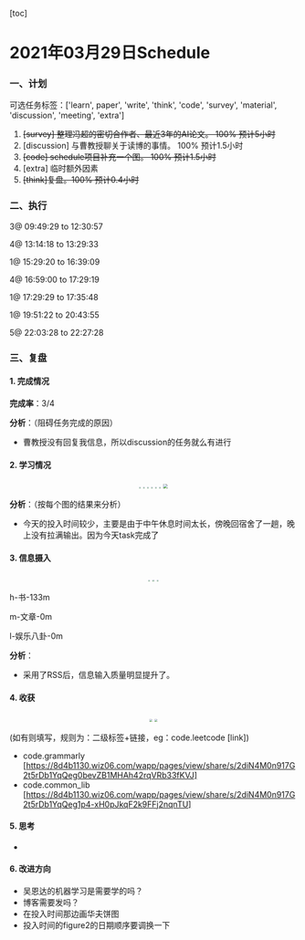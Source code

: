 [toc]

# 2021年03月29日Schedule

### 一、计划

可选任务标签：['learn', paper', 'write', 'think', 'code', 'survey', 'material', 'discussion', 'meeting', 'extra']

1. ~~[survey] 整理冯超的密切合作者、最近3年的AI论文。 100% 预计5小时~~
2. [discussion] 与曹教授聊关于读博的事情。 100% 预计1.5小时
3. ~~[code] schedule项目补充一个图。 100% 预计1.5小时~~
4. [extra] 临时额外因素
5. ~~[think]复盘。100% 预计0.4小时~~

### 二、执行

3@ 09:49:29 to 12:30:57

4@ 13:14:18 to 13:29:33

1@ 15:29:20 to 16:39:09

4@ 16:59:00 to 17:29:19

1@ 17:29:29 to 17:35:48

1@ 19:51:22 to 20:43:55

5@ 22:03:28 to 22:27:28

### 三、复盘

#### 1. 完成情况

**完成率**：3/4

**分析**：（阻碍任务完成的原因）

- 曹教授没有回复我信息，所以discussion的任务就么有进行

#### 2. 学习情况
<center class='half'>
<img src='C:\Users\Admistr\Desktop\TimeManagement\src\output\figure\20210329\activate\Figure1-activate-bar-20210329_20210329.png' style='zoom:20%;' />
<img src='C:\Users\Admistr\Desktop\TimeManagement\src\output\figure\20210329\activate\Figure2-activate-brokenbarh-20210323_20210329.png' style='zoom:20%;' />
<img src='C:\Users\Admistr\Desktop\TimeManagement\src\output\figure\20210329\activate\Figure3-activate-waterfall-20210323_20210329.png' style='zoom:20%;' />
<img src='C:\Users\Admistr\Desktop\TimeManagement\src\output\figure\20210329\activate\Figure4-activate-bar-20210228_20210329.png' style='zoom:20%;' />
<img src='C:\Users\Admistr\Desktop\TimeManagement\src\output\figure\20210329\activate\Figure5-investment-pie-20210228_20210329.png' style='zoom:20%;' />
<img src='C:\Users\Admistr\Desktop\TimeManagement\src\output\figure\20210329\activate\Figure6-activate-predict-bar-20210329_20210329.png' style='zoom:20%;' />
<img src='C:\Users\Admistr\Desktop\TimeManagement\src\output\figure\20210329\activate\Figure7-activate-calendar-20200330_20210329.png' style='zoom:50%;' />
</center>

**分析**：（按每个图的结果来分析）

- 今天的投入时间较少，主要是由于中午休息时间太长，傍晚回宿舍了一趟，晚上没有拉满输出。因为今天task完成了

#### 3. 信息摄入
<center class='half'>
<img src='C:\Users\Admistr\Desktop\TimeManagement\src\output\figure\20210329\information\Figure1-dayinformation-pie-20210329_20210329.png' style='zoom:20%;' />
<img src='C:\Users\Admistr\Desktop\TimeManagement\src\output\figure\20210329\information\Figure2-dayinformation-stackbar-20210329_20210329.png' style='zoom:20%;' />
<img src='C:\Users\Admistr\Desktop\TimeManagement\src\output\figure\20210329\information\Figure3-monthinformation-stackbar-20210228_20210329.png' style='zoom:20%;' />
</center>


h-书-133m

m-文章-0m

l-娱乐八卦-0m

**分析**：

- 采用了RSS后，信息输入质量明显提升了。



#### 4. 收获
<center class='half'>
<img src='C:\Users\Admistr\Desktop\TimeManagement\src\output\figure\20210329\harvest\Figure1-harvest-cloud-20200330_20210329.png' style='zoom:30%;' />
<img src='C:\Users\Admistr\Desktop\TimeManagement\src\output\figure\20210329\harvest\Figure2-harvest-vbar-20200330_20210329.png' style='zoom:30%;' />
</center>



(如有则填写，规则为：二级标签+链接，eg：code.leetcode [link])

- code.grammarly [https://8d4b1130.wiz06.com/wapp/pages/view/share/s/2diN4M0n917G2t5rDb1YqQeg0bevZB1MHAh42rqVRb33fKVJ]
- code.common_lib [https://8d4b1130.wiz06.com/wapp/pages/view/share/s/2diN4M0n917G2t5rDb1YqQeg1p4-xH0pJkqF2k9FFj2nqnTU]

#### 5. 思考

- 

#### 6. 改进方向

- 吴恩达的机器学习是需要学的吗？
- 博客需要发吗？
- 在投入时间那边画华夫饼图
- 投入时间的figure2的日期顺序要调换一下